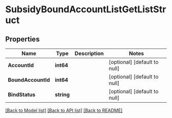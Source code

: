 # SubsidyBoundAccountListGetListStruct

## Properties
Name | Type | Description | Notes
------------ | ------------- | ------------- | -------------
**AccountId** | **int64** |  | [optional] [default to null]
**BoundAccountId** | **int64** |  | [optional] [default to null]
**BindStatus** | **string** |  | [optional] [default to null]

[[Back to Model list]](../README.md#documentation-for-models) [[Back to API list]](../README.md#documentation-for-api-endpoints) [[Back to README]](../README.md)


